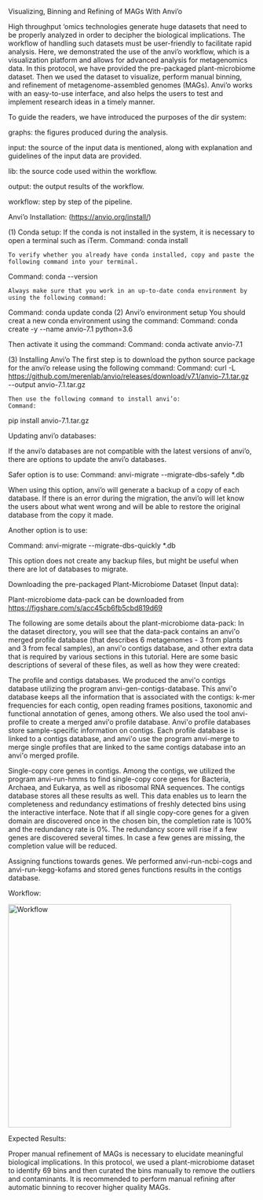 Visualizing, Binning and Refining of MAGs With Anvi’o

High throughput ‘omics technologies generate huge datasets that need to be properly analyzed in order to decipher the biological implications. The workflow of handling such datasets must be user-friendly to facilitate rapid analysis. Here, we demonstrated the use of the anvi’o workflow, which is a visualization platform and allows for advanced analysis for metagenomics data. In this protocol, we have provided the pre-packaged plant-microbiome dataset. Then we used the dataset to visualize, perform manual binning, and refinement of metagenome-assembled genomes (MAGs). Anvi’o works with an easy-to-use interface, and also helps the users to test and implement research ideas in a timely manner.

To guide the readers, we have introduced the purposes of the dir system:

graphs: the figures produced during the analysis.  

input: the source of the input data is mentioned, along with explanation and guidelines of the input data are provided.

lib: the source code used within the workflow.

output: the output results of the workflow.

workflow: step by step of the pipeline.

Anvi’o Installation: (https://anvio.org/install/)

(1)	Conda setup: If the conda is not installed in the system, it is necessary to open a terminal such as iTerm.
Command:
conda install

	To verify whether you already have conda installed, copy and paste the following command into your terminal.
Command:
conda --version

	Always make sure that you work in an up-to-date conda environment by using the following command:
Command:
conda update conda
(2)	Anvi’o environment setup
	You should creat a new conda environment using the command:
	Command:
	conda create -y --name anvio-7.1 python=3.6

Then activate it using the command:
Command:
	conda activate anvio-7.1

(3)	Installing Anvi’o
The first step is to download the python source package for the anvi’o release using the following command:
Command: 
	curl -L https://github.com/merenlab/anvio/releases/download/v7.1/anvio-7.1.tar.gz \
        --output anvio-7.1.tar.gz

	Then use the following command to install anvi’o:
	Command:
pip install anvio-7.1.tar.gz

Updating anvi’o databases:

If the anvi’o databases are not compatible with the latest versions of anvi’o, there are options to update the anvi’o databases.

Safer option is to use:
Command:
anvi-migrate --migrate-dbs-safely *.db

When using this option, anvi’o will generate a backup of a copy of each database. If there is an error during the migration, the anvi’o will let know the users about what went wrong and will be able to restore the original database from the copy it made.

Another option is to use:

Command:
anvi-migrate --migrate-dbs-quickly *.db

This option does not create any backup files, but might be useful when there are lot of databases to migrate.

Downloading the pre-packaged Plant-Microbiome Dataset (Input data):

Plant-microbiome data-pack can be downloaded from https://figshare.com/s/acc45cb6fb5cbd819d69

The following are some details about the plant-microbiome data-pack: 
In the dataset directory, you will see that the data-pack contains an anvi'o merged profile database (that describes 6 metagenomes - 3 from plants and 3 from fecal samples), an anvi'o contigs database, and other extra data that is required by various sections in this tutorial. Here are some basic descriptions of several of these files, as well as how they were created:

The profile and contigs databases. We produced the anvi'o contigs database utilizing the program anvi-gen-contigs-database. This anvi'o database keeps all the information that is associated with the contigs: k-mer frequencies for each contig, open reading frames positions, taxonomic and functional annotation of genes, among others. We also used the tool anvi-profile to create a merged anvi'o profile database. Anvi'o profile databases store sample-specific information on contigs.  Each profile database is linked to a contigs database, and anvi'o use the program anvi-merge to merge single profiles that are linked to the same contigs database into an anvi'o merged profile.

Single-copy core genes in contigs. Among the contigs, we utilized the program anvi-run-hmms to find single-copy core genes for Bacteria, Archaea, and Eukarya, as well as ribosomal RNA sequences. The contigs database stores all these results as well. This data enables us to learn the completeness and redundancy estimations of freshly detected bins using the interactive interface. Note that if all single copy-core genes for a given domain are discovered once in the chosen bin, the completion rate is 100% and the redundancy rate is 0%. The redundancy score will rise if a few genes are discovered several times. In case a few genes are missing, the completion value will be reduced.

Assigning functions towards genes. We performed anvi-run-ncbi-cogs and anvi-run-kegg-kofams and stored genes functions results in the contigs database. 

Workflow:

<img width="454" alt="Workflow" src="https://user-images.githubusercontent.com/83604437/177424832-22b61a9b-4d5a-4b85-b213-2209fca528fb.png">

Expected Results:

Proper manual refinement of MAGs is necessary to elucidate meaningful biological implications. In this protocol, we used a plant-microbiome dataset to identify 69 bins and then curated the bins manually to remove the outliers and contaminants. It is recommended to perform manual refining after automatic binning to recover higher quality MAGs.
